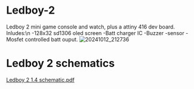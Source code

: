 # Ledboy-2
Ledboy 2 mini game console and watch, plus a attiny 416 dev board.
Inludes:\n
-128x32 sd1306 oled screen
-Batt charger IC
-Buzzer
-sensor
-Mosfet controlled batt ouput.
![20241012_212736](https://github.com/user-attachments/assets/9099f9ec-bdde-4ca3-9121-9837cd252f21)

# Ledboy 2 schematics 
[Ledboy 2 1.4 schematic.pdf](https://github.com/user-attachments/files/17352566/Ledboy.2.1.4.schematic.pdf)
